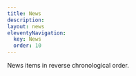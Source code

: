 ```yaml
---
title: News
description: 
layout: news
eleventyNavigation:
  key: News
  order: 10
---
```


News items in reverse chronological order.

